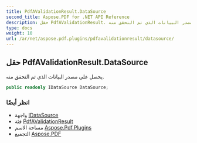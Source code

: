 ```yaml
---
title: PdfAValidationResult.DataSource
second_title: Aspose.PDF for .NET API Reference
description: حقل PdfAValidationResult. يحصل على مصدر البيانات الذي تم التحقق منه
type: docs
weight: 10
url: /ar/net/aspose.pdf.plugins/pdfavalidationresult/datasource/
---
```

## حقل PdfAValidationResult.DataSource

يحصل على مصدر البيانات الذي تم التحقق منه.

```csharp
public readonly IDataSource DataSource;
```

### انظر أيضًا

* واجهة [IDataSource](../../idatasource/)
* فئة [PdfAValidationResult](../)
* مساحة الاسم [Aspose.Pdf.Plugins](../../../aspose.pdf.plugins/)
* التجميع [Aspose.PDF](../../../)